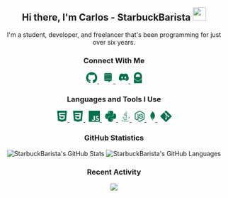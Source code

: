 <h2 align="center">
  Hi there, <strong>I'm Carlos - StarbuckBarista</strong> <img src="https://raw.githubusercontent.com/MartinHeinz/MartinHeinz/master/wave.gif" height="30px" width="30px">
</h2>

<p align="center">
  I'm a student, developer, and freelancer that's been programming for just over six years.
  <br>
</p>

<h3 align="center">
  Connect With Me
</h3>

<p align="center">
  <a title="StarbuckBarista's GitHub" href="https://github.com/StarbuckBarista/" target="_blank">
    <img alt="StarbuckBarista's GitHub" height="25px" src="./icons/connections/github.png"/>
  </a>
  &nbsp;
  <a title="StarbuckBarista's Stack Overflow" href="https://stackoverflow.com/users/12449444/starbuckbarista/" target="_blank">
    <img alt="StarbuckBarista's Stack Overflow" height="25px" src="./icons/connections/stack_overflow.png"/>
  </a>
  &nbsp;
  <a title="StarbuckBarista's Discord" href="https://discord.com/users/348311499946721282/" target="_blank">
    <img alt="StarbuckBarista's Discord" height="25px" src="./icons/connections/discord.png"/>
  </a>
  &nbsp;
  <a title="StarbuckBarista's Email" href="mailto:carlitos.salazar@protonmail.com" target="_blank">
    <img alt="StarbuckBarista's Email" height="25px" src="./icons/connections/proton_mail.png"/>
  </a>
</p>

<h3 align="center">
  Languages and Tools I Use
</h3>

<p align="center">
  <a title="HTML" href="https://developer.mozilla.org/docs/Web/HTML/" target="_blank">
    <img alt="HTML" height="25px" src="./icons/resources/html.png"/>
  </a>
  &nbsp;
  <a title="CSS" href="https://developer.mozilla.org/docs/Web/CSS/" target="_blank">
    <img alt="CSS" height="25px" src="./icons/resources/css.png"/>
  </a>
  &nbsp;
  <a title="JavaScript" href="https://developer.mozilla.org/docs/Web/JavaScript/" target="_blank">
    <img title="JavaScript" alt="JavaScript" height="25px" src="./icons/resources/javascript.png"/>
  </a>
  &nbsp;
  <a title="Python" href="https://python.org/" target="_blank">
    <img alt="Python" height="25px" src="./icons/resources/python.png"/>
  </a>
  &nbsp;
  <a title="Java" href="https://java.com/" target="_blank">
    <img alt="Java" height="25px" src="./icons/resources/java.png"/>
  </a>
  &nbsp;
  <a title="Node" href="https://nodejs.org/" target="_blank">
    <img alt="Node" height="25px" src="./icons/resources/node.png"/>
  </a>
  &nbsp;
  <a title="MongoDB" href="https://mongodb.com/" target="_blank">
    <img alt="MongoDB" height="25px" src="./icons/resources/mongo.png"/>
  </a>
  &nbsp;
  <a title="Git" href="https://git-scm.com/" target="_blank">
    <img alt="Git" height="25px" src="./icons/resources/git.png"/>
  </a>
</p>

<h3 align="center">
  GitHub Statistics
</h3>

<p align="center">
    <img alt="StarbuckBarista's GitHub Stats" height="200px" src="https://github-readme-stats-starbuckbarista.vercel.app/api?username=starbuckbarista&count_private=true&show_icons=true&theme=darcula"/>
    <img alt="StarbuckBarista's GitHub Languages" height="200px" src="https://github-readme-stats-starbuckbarista.vercel.app/api/top-langs?username=starbuckbarista&count_private=true&show_icons=true&theme=darcula"/>
</p>

<h3 align="center">
  Recent Activity
</h3>

<p align="center">
  <img src="https://lanyard.cnrad.dev/api/348311499946721282?theme=dark&bg=00704a&borderRadius=15px&animated=false&idleMessage=%22I%27m%20not%20doing%20anything%20:p%22&showDisplayName=true&hideStatus=false&hideTimestamp=false&hideBadges=false&hideProfile=false">
</p>

<!-- ACTIVITY_START -->
<!-- ACTIVITY_END -->
